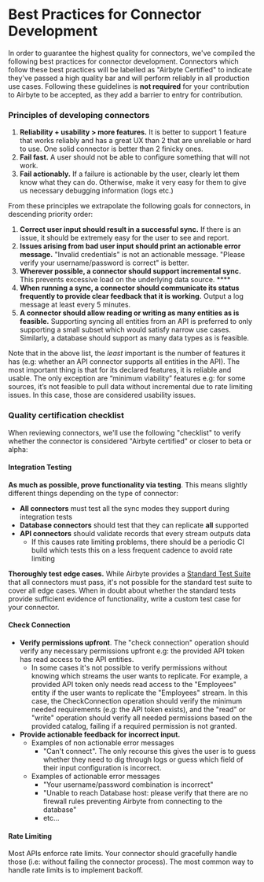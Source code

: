 # Best Practices for Connector Development

In order to guarantee the highest quality for connectors, we've compiled the following best practices for connector development. Connectors which follow these best practices will be labelled as "Airbyte Certified" to indicate they've passed a high quality bar and will perform reliably in all production use cases. Following these guidelines is **not required** for your contribution to Airbyte to be accepted, as they add a barrier to entry for contribution. 

### Principles of developing connectors

1. **Reliability + usability &gt; more features.** It is better to support 1 feature that works reliably and has a great UX than 2 that are unreliable or hard to use. One solid connector is better than 2 finicky ones.
2. **Fail fast.** A user should not be able to configure something that will not work. 
3. **Fail actionably.** If a failure is actionable by the user, clearly let them know what they can do. Otherwise, make it very easy for them to give us necessary debugging information \(logs etc.\)

From these principles we extrapolate the following goals for connectors, in descending priority order: 

1. **Correct user input should result in a successful sync.** If there is an issue, it should be extremely easy for the user to see and report. 
2. **Issues arising from bad user input should print an actionable error message.** "Invalid credentials" is not an actionable message. "Please verify your username/password is correct" is better. 
3. **Wherever possible, a connector should support incremental sync.** This prevents excessive load on the underlying data source.  ****
4. **When running a sync, a connector should communicate its status frequently to provide clear feedback that it is working.** Output a log message at least every 5 minutes. 
5. **A connector should allow reading or writing as many entities as is feasible.** Supporting syncing all entities from an API is preferred to only supporting a small subset which would satisfy narrow use cases. Similarly, a database should support as many data types as is feasible. 

Note that in the above list, the _least_ important is the number of features it has \(e.g: whether an API connector supports all entities in the API\). The most important thing is that for its declared features, it is reliable and usable. The only exception are “minimum viability” features e.g: for some sources, it’s not feasible to pull data without incremental due to rate limiting issues. In this case, those are considered usability issues.

### Quality certification checklist 

When reviewing connectors, we'll use the following "checklist" to verify whether the connector is considered "Airbyte certified" or closer to beta or alpha: 

#### Integration Testing

**As much as possible, prove functionality via testing**. This means slightly different things depending on the type of connector: 

* **All connectors** must test all the sync modes they support during integration tests
* **Database connectors** should test that they can replicate **all** supported 
* **API connectors** should validate records that every stream outputs data
  * If this causes rate limiting problems, there should be a periodic CI build which tests this on a less frequent cadence to avoid rate limiting

**Thoroughly test edge cases.** While Airbyte provides a [Standard Test Suite](testing-connectors.md#airbytes-standard-tests) that all connectors must pass, it's not possible for the standard test suite to cover all edge cases. When in doubt about whether the standard tests provide sufficient evidence of functionality, write a custom test case for your connector. 

#### Check Connection 

* **Verify permissions upfront**. The "check connection" operation should verify any necessary permissions upfront e.g: the provided API token has read access to the API entities. 
  * In some cases it's not possible to verify permissions without knowing which streams the user wants to replicate. For example, a provided API token only needs read access to the "Employees" entity if the user wants to replicate the "Employees" stream. In this case, the CheckConnection operation should verify the minimum needed requirements \(e.g: the API token exists\), and the "read" or "write" operation should verify all needed permissions based on the provided catalog, failing if a required permission is not granted.
* **Provide actionable feedback for incorrect input.** 
  * Examples of non actionable error messages
    * "Can't connect". The only recourse this gives the user is to guess whether they need to dig through logs or guess which field of their input configuration is incorrect. 
  * Examples of actionable error messages
    * "Your username/password combination is incorrect"
    * "Unable to reach Database host: please verify that there are no firewall rules preventing Airbyte from connecting to the database"
    * etc...

#### Rate Limiting

Most APIs enforce rate limits. Your connector should gracefully handle those \(i.e: without failing the connector process\). The most common way to handle rate limits is to implement backoff. 



